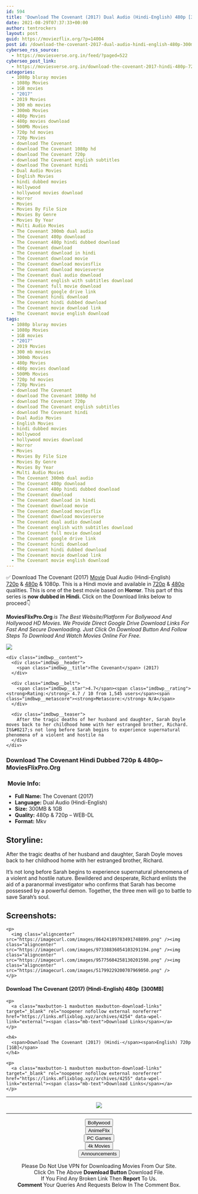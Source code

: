 ```yaml
---
id: 594
title: 'Download The Covenant (2017) Dual Audio (Hindi-English) 480p [300MB] || 720p [1GB]'
date: 2021-08-29T07:37:33+00:00
author: tentrockers
layout: post
guid: https://moviezflix.org/?p=14004
post id: /download-the-covenant-2017-dual-audio-hindi-english-480p-300mb-720p-1gb/
cyberseo_rss_source:
  - https://moviesverse.org.in/feed/?paged=522
cyberseo_post_link:
  - https://moviesverse.org.in/download-the-covenant-2017-hindi-480p-720p/
categories:
  - 1080p bluray movies
  - 1080p Movies
  - 1GB movies
  - "2017"
  - 2019 Movies
  - 300 mb movies
  - 300mb Movies
  - 480p Movies
  - 480p movies download
  - 500Mb Movies
  - 720p hd movies
  - 720p Movies
  - download The Covenant
  - download The Covenant 1080p hd
  - download The Covenant 720p
  - download The Covenant english subtitles
  - download The Covenant hindi
  - Dual Audio Movies
  - English Movies
  - hindi dubbed movies
  - Hollywood
  - hollywood movies download
  - Horror
  - Movies
  - Movies By File Size
  - Movies By Genre
  - Movies By Year
  - Multi Audio Movies
  - The Covenant 300mb dual audio
  - The Covenant 480p download
  - The Covenant 480p hindi dubbed download
  - The Covenant download
  - The Covenant download in hindi
  - The Covenant download movie
  - The Covenant download moviesflix
  - The Covenant download moviesverse
  - The Covenant dual audio download
  - The Covenant english with subtitles download
  - The Covenant full movie download
  - The Covenant google drive link
  - The Covenant hindi download
  - The Covenant hindi dubbed download
  - The Covenant movie download link
  - The Covenant movie english download
tags:
  - 1080p bluray movies
  - 1080p Movies
  - 1GB movies
  - "2017"
  - 2019 Movies
  - 300 mb movies
  - 300mb Movies
  - 480p Movies
  - 480p movies download
  - 500Mb Movies
  - 720p hd movies
  - 720p Movies
  - download The Covenant
  - download The Covenant 1080p hd
  - download The Covenant 720p
  - download The Covenant english subtitles
  - download The Covenant hindi
  - Dual Audio Movies
  - English Movies
  - hindi dubbed movies
  - Hollywood
  - hollywood movies download
  - Horror
  - Movies
  - Movies By File Size
  - Movies By Genre
  - Movies By Year
  - Multi Audio Movies
  - The Covenant 300mb dual audio
  - The Covenant 480p download
  - The Covenant 480p hindi dubbed download
  - The Covenant download
  - The Covenant download in hindi
  - The Covenant download movie
  - The Covenant download moviesflix
  - The Covenant download moviesverse
  - The Covenant dual audio download
  - The Covenant english with subtitles download
  - The Covenant full movie download
  - The Covenant google drive link
  - The Covenant hindi download
  - The Covenant hindi dubbed download
  - The Covenant movie download link
  - The Covenant movie english download
---
```

<div class="thecontent clearfix">
  <p>
    ✅ Download The Covenant (2017) <a href="https://moviesverse.org.in/category/movies/" data-wpel-link="internal">Movie</a> Dual Audio (Hindi-English) <a href="https://moviesverse.org.in/720p-movies/" data-wpel-link="internal">720p</a>&nbsp;&&nbsp;<a href="https://moviesverse.org.in/480p-movies/" data-wpel-link="internal">480p</a> & 1080p. This is a Hindi movie and available in <a href="https://moviesverse.org.in/720p-movies/" data-wpel-link="internal">720p</a>&nbsp;&&nbsp;<a href="https://moviesverse.org.in/480p-movies/" data-wpel-link="internal">480p</a> qualities. This is one of the best movie based on <strong>Horror</strong>. This part of this series is <strong>now dubbed in <span>Hindi.&nbsp;</span></strong><span>Click on the Download links below to proceed👇</span>
  </p>
  
  <p>
    <strong><span>MoviesFlixPro.Org&nbsp;</span></strong><em>is The Best Website/Platform For Bollywood And Hollywood HD Movies. We Provide Direct Google Drive Download Links For Fast And Secure Downloading. Just Click On Download Button And Follow Steps To&nbsp;Download And Watch Movies Online For Free.</em>
  </p>
  
  <div class="imdbwp imdbwp--movie dark">
    <div class="imdbwp__thumb">
      <a class="imdbwp__link" target="_blank" title="The Covenant" href="https://www.imdb.com/title/tt5607782/" rel="nofollow external noopener noreferrer" data-wpel-link="external"><img class="imdbwp__img" src="https://m.media-amazon.com/images/M/MV5BMTU2NTU1NTc5M15BMl5BanBnXkFtZTgwOTMyNDAwMTI@._V1_SX300.jpg" /></a>
    </div>
    
    <div class="imdbwp__content">
      <div class="imdbwp__header">
        <span class="imdbwp__title">The Covenant</span> (2017)
      </div>
      
      <div class="imdbwp__belt">
        <span class="imdbwp__star">4.7</span><span class="imdbwp__rating"><strong>Rating:</strong> 4.7 / 10 from 1,545 users</span><span class="imdbwp__metascore"><strong>Metascore:</strong> N/A</span>
      </div>
      
      <div class="imdbwp__teaser">
        After the tragic deaths of her husband and daughter, Sarah Doyle moves back to her childhood home with her estranged brother, Richard. It&#8217;s not long before Sarah begins to experience supernatural phenomena of a violent and hostile na
      </div>
    </div>
  </div>
  
  <h3>
    <span>Download The Covenant Hindi Dubbed 720p & 480p~ MoviesFlixPro.Org</span>
  </h3>
  
  <h3>
    <span>&nbsp;Movie Info:&nbsp;</span>
  </h3>
  
  <ul>
    <li>
      <strong>Full Name: </strong>The Covenant (2017)
    </li>
    <li>
      <strong>Language:</strong> Dual Audio (Hindi-English)
    </li>
    <li>
      <strong>Size:</strong> 300MB & 1GB
    </li>
    <li>
      <strong>Quality:</strong> 480p & 720p – WEB-DL
    </li>
    <li>
      <strong>Format:</strong>&nbsp;Mkv
    </li>
  </ul>
  
  <h2>
    <span>Storyline:</span>
  </h2>
  
  <p>
    After the tragic deaths of her husband and daughter, Sarah Doyle moves back to her childhood home with her estranged brother, Richard.
  </p>
  
  <div>
    It’s not long before Sarah begins to experience supernatural phenomena of a violent and hostile nature. Bewildered and desperate, Richard enlists the aid of a paranormal investigator who confirms that Sarah has become possessed by a powerful demon. Together, the three men will go to battle to save Sarah’s soul.
  </div>
  
  <div class="summary_text">
    <h2>
      <span>Screenshots:</span>
    </h2>
    
    <p>
      <img class="aligncenter" src="https://imagecurl.com/images/86424189783491748899.png" /><img class="aligncenter" src="https://imagecurl.com/images/97338836054103291194.png" /><img class="aligncenter" src="https://imagecurl.com/images/95775604258130201598.png" /><img class="aligncenter" src="https://imagecurl.com/images/51799229200707969050.png" />
    </p>
  </div>
  
  <div class="inline canwrap">
    <h4>
      <span>Download The Covenant (2017) (Hindi-English) </span><span>480p&nbsp; [300MB]</span>
    </h4>
    
    <p>
      <a class="maxbutton-1 maxbutton maxbutton-download-links" target="_blank" rel="noopener nofollow external noreferrer" href="https://links.mflixblog.xyz/archives/4254" data-wpel-link="external"><span class="mb-text">Download Links</span></a>
    </p>
    
    <h4>
      <span>Download The Covenant (2017) (Hindi-</span><span>English) 720p [1GB]</span>
    </h4>
    
    <p>
      <a class="maxbutton-1 maxbutton maxbutton-download-links" target="_blank" rel="noopener nofollow external noreferrer" href="https://links.mflixblog.xyz/archives/4255" data-wpel-link="external"><span class="mb-text">Download Links</span></a>
    </p>
  </div>
</div>

<center>
  </p> 
  
  <hr />
  
  <p>
    <a href="http://gdrivepro.xyz/join.php" data-wpel-link="external" target="_blank" rel="nofollow external noopener noreferrer"><img src="https://i.imgur.com/FhMdWdW.png" /></a>
  </p>
  
  <hr />
  
  <p>
    <a href="https://dogemovies.xyz" target="_blank" data-wpel-link="external" rel="nofollow external noopener noreferrer"><button class="button button5">Bollywood</button></a><br /> <a href="https://animeflix.in" target="_blank" data-wpel-link="external" rel="nofollow external noopener noreferrer"><button class="button button5">AnimeFlix</button></a><br /> <a href="https://gamesflix.net/" target="_blank" data-wpel-link="external" rel="nofollow external noopener noreferrer"><button class="button button5">PC Games</button></a><br /> <a href="https://uhdmovies.in" target="_blank" data-wpel-link="external" rel="nofollow external noopener noreferrer"><button class="button button5">4k Movies</button></a><br /> <a href="https://moviesverse.org.in/announcements/" target="_blank" data-wpel-link="internal" rel="noopener"><button class="button button5">Announcements</button></a>
  </p>
  
  <div class="alert alert-danger">
    Please Do Not Use VPN for Downloading Movies From Our Site.
  </div>
  
  <div class="alert alert-success">
    Click On The Above <strong>Download Button</strong> Download File.
  </div>
  
  <div class="alert alert-warning">
    If You Find Any Broken Link Then <strong>Report</strong> To Us.
  </div>
  
  <div class="alert alert-info">
    <strong>Comment</strong> Your Queries And Requests Below In The Comment Box.
  </div>
  
  <p>
    </center>
  </p>